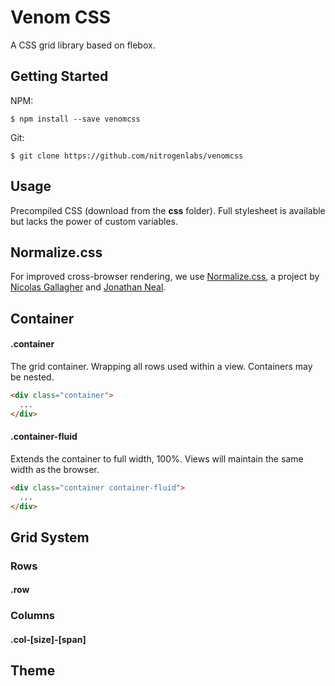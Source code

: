 Venom CSS
=========

A CSS grid library based on flebox.

Getting Started
---------------

NPM: 
```shell
$ npm install --save venomcss
```

Git:
```shell
$ git clone https://github.com/nitrogenlabs/venomcss
```

## Usage

Precompiled CSS (download from the **css** folder). Full stylesheet is available but lacks the power of custom 
variables.

## Normalize.css
For improved cross-browser rendering, we use [Normalize.css]("http://necolas.github.io/normalize.css/"), a project by 
[Nicolas Gallagher]("https://github.com/necolas") and [Jonathan Neal]("https://github.com/jonathantneal").

## Container
#### .container
The grid container. Wrapping all rows used within a view. Containers may be nested.

```html
<div class="container">
  ...
</div>
```

#### .container-fluid
Extends the container to full width, 100%. Views will maintain the same width as the browser.

```html
<div class="container container-fluid">
  ...
</div>
```
## Grid System

### Rows

#### .row

### Columns

#### .col-[size]-[span]

## Theme
